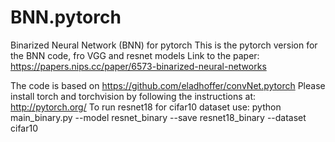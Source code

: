 # BNN.pytorch
Binarized Neural Network (BNN) for pytorch
This is the pytorch version for the BNN code, fro VGG and resnet models
Link to the paper: https://papers.nips.cc/paper/6573-binarized-neural-networks

The code is based on https://github.com/eladhoffer/convNet.pytorch
Please install torch and torchvision by following the instructions at: http://pytorch.org/
To run resnet18 for cifar10 dataset use: python main_binary.py --model resnet_binary --save resnet18_binary --dataset cifar10

